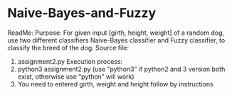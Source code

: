 # Naive-Bayes-and-Fuzzy
ReadMe:
Purpose: For given input [girth, height, weight] of a random dog, use two different classifiers
Naive-Bayes classifier and Fuzzy classifier, to classify the breed of the dog.
Source file:
1. assignment2.py
Execution process:
1. python3 assignment2.py (use “python3” if python2 and 3 version both exist,
otherwise use “python” will work)
2. You need to entered girth, weight and height follow by instructions
